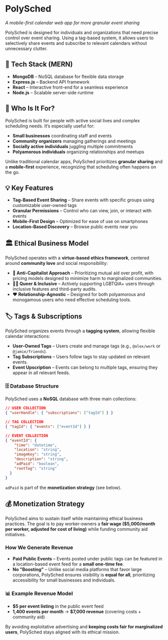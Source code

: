 # PolySched  
*A mobile-first calendar web app for more granular event sharing*  

PolySched is designed for individuals and organizations that need precise control over event sharing. Using a tag-based system, it allows users to selectively share events and subscribe to relevant calendars without unnecessary clutter.  

## 🔧 Tech Stack (MERN)  
- **MongoDB** – NoSQL database for flexible data storage  
- **Express.js** – Backend API framework  
- **React** – Interactive front-end for a seamless experience  
- **Node.js** – Scalable server-side runtime  

## 🎯 Who Is It For?  
PolySched is built for people with active social lives and complex scheduling needs. It’s especially useful for:  
- **Small businesses** coordinating staff and events  
- **Community organizers** managing gatherings and meetings  
- **Socially active individuals** juggling multiple commitments  
- **Polyamorous individuals** organizing relationships and meetups  

Unlike traditional calendar apps, PolySched prioritizes **granular sharing** and a **mobile-first** experience, recognizing that scheduling often happens on the go.  

## 💡 Key Features  
- **Tag-Based Event Sharing** – Share events with specific groups using customizable user-owned tags  
- **Granular Permissions** – Control who can view, join, or interact with events  
- **Mobile-First Design** – Optimized for ease of use on smartphones  
- **Location-Based Discovery** – Browse public events near you  

## 🏛 Ethical Business Model  
PolySched operates with a **virtue-based ethics framework**, centered around **community love** and social responsibility:  

- **📢 Anti-Capitalist Approach** – Prioritizing mutual aid over profit, with pricing models designed to minimize harm to marginalized communities.  
- **🏳️‍🌈 Queer & Inclusive** – Actively supporting LGBTQIA+ users through inclusive features and third-party audits.  
- **❤️ Relationship-Agnostic** – Designed for both polyamorous and monogamous users who need effective scheduling tools.  

## 🏷 Tags & Subscriptions  
PolySched organizes events through a **tagging system**, allowing flexible calendar interactions:  
- **User-Owned Tags** – Users create and manage tags (e.g., `@alex/work` or `@jamie/friends`).  
- **Tag Subscriptions** – Users follow tags to stay updated on relevant events.  
- **Event Upscription** – Events can belong to multiple tags, ensuring they appear in all relevant feeds.  

### 🗄 Database Structure  
PolySched uses a **NoSQL** database with three main collections:  

```json
// USER COLLECTION  
{ "userHandle": { "subscriptions": ["tagId"] } }

// TAG COLLECTION  
{ "tagId": { "events": ["eventId"] } }

// EVENT COLLECTION  
{ "eventId": { 
    "time": "datetime",  
    "location": "string",  
    "imageKey": "string",  
    "description": "string",  
    "adPaid": "boolean",  
    "rootTag": "string"  
  } 
}
```

`adPaid` is part of the **monetization strategy** (see below).  

## 💰 Monetization Strategy  
PolySched aims to sustain itself while maintaining ethical business practices. The goal is to pay worker-owners a **fair wage ($5,000/month per worker, adjusted for cost of living)** while funding community aid initiatives.  

### How We Generate Revenue  
- **Paid Public Events** – Events posted under public tags can be featured in a location-based event feed for a **small one-time fee**.  
- **No "Boosting"** – Unlike social media platforms that favor large corporations, PolySched ensures visibility is **equal for all**, prioritizing accessibility for small businesses and individuals.  

### 📊 Example Revenue Model  
- **$5 per event listing** in the public event feed  
- **1,400 events per month** → **$7,000 revenue** (covering costs + community aid)  

By avoiding exploitative advertising and **keeping costs fair for marginalized users**, PolySched stays aligned with its ethical mission.  
